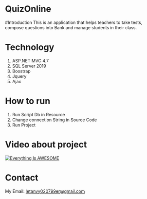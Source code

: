 # QuizOnline

#Introduction
This is an application that helps teachers to take tests, compose questions into Bank and manage students in their class.

# Technology
 1. ASP.NET MVC 4.7
 2. SQL Server 2019
 3. Boostrap
 4. Jquery
 5. Ajax
# How to run
 1. Run Script Db in Resource
 2. Change connection String in Source Code
 3. Run Project
# Video about project
[![Everything Is AWESOME](https://yt-embed.herokuapp.com/embed?v=XATqMRdHBh8)](https://www.youtube.com/watch?v=XATqMRdHBh8 "Everything Is AWESOME")
 # Contact
 My Email: letanvy020799er@gmail.com
